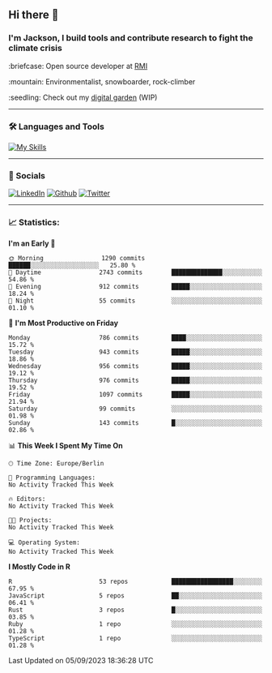 ## Hi there :wave:
### I'm Jackson, I build tools and contribute research to fight the climate crisis
<p> :briefcase: Open source developer at <a href="https://rmi.org/" alt="RMI">RMI</a></p>
<p> :mountain: Environmentalist, snowboarder, rock-climber</p>
<p> :seedling: Check out my <a href="https://jdhoffa.github.io/" alt="digital garden">digital garden</a> (WIP) </p>

---

### :hammer_and_wrench: Languages and Tools

[![My Skills](https://skillicons.dev/icons?i=r,python,rust,js,html,css,postgresql,neovim,azure,docker,git&perline=6&theme=dark)](https://skillicons.dev)

---

### :iphone: Socials

[![LinkedIn](https://skillicons.dev/icons?i=linkedin&theme=dark)](https://www.linkedin.com/in/jackson-hoffart/) 
[![Github](https://skillicons.dev/icons?i=github&theme=dark)](https://github.com/jdhoffa) 
[![Twitter](https://skillicons.dev/icons?i=twitter&theme=dark)](https://twitter.com/jdhoffart) 

---

### :chart_with_upwards_trend: Statistics:

 
<!--START_SECTION:waka-->
**I'm an Early 🐤** 

```text
🌞 Morning                1290 commits        ██████░░░░░░░░░░░░░░░░░░░   25.80 % 
🌆 Daytime                2743 commits        ██████████████░░░░░░░░░░░   54.86 % 
🌃 Evening                912 commits         █████░░░░░░░░░░░░░░░░░░░░   18.24 % 
🌙 Night                  55 commits          ░░░░░░░░░░░░░░░░░░░░░░░░░   01.10 % 
```
📅 **I'm Most Productive on Friday** 

```text
Monday                   786 commits         ████░░░░░░░░░░░░░░░░░░░░░   15.72 % 
Tuesday                  943 commits         █████░░░░░░░░░░░░░░░░░░░░   18.86 % 
Wednesday                956 commits         █████░░░░░░░░░░░░░░░░░░░░   19.12 % 
Thursday                 976 commits         █████░░░░░░░░░░░░░░░░░░░░   19.52 % 
Friday                   1097 commits        █████░░░░░░░░░░░░░░░░░░░░   21.94 % 
Saturday                 99 commits          ░░░░░░░░░░░░░░░░░░░░░░░░░   01.98 % 
Sunday                   143 commits         █░░░░░░░░░░░░░░░░░░░░░░░░   02.86 % 
```


📊 **This Week I Spent My Time On** 

```text
🕑︎ Time Zone: Europe/Berlin

💬 Programming Languages: 
No Activity Tracked This Week

🔥 Editors: 
No Activity Tracked This Week

🐱‍💻 Projects: 
No Activity Tracked This Week

💻 Operating System: 
No Activity Tracked This Week
```

**I Mostly Code in R** 

```text
R                        53 repos            █████████████████░░░░░░░░   67.95 % 
JavaScript               5 repos             ██░░░░░░░░░░░░░░░░░░░░░░░   06.41 % 
Rust                     3 repos             █░░░░░░░░░░░░░░░░░░░░░░░░   03.85 % 
Ruby                     1 repo              ░░░░░░░░░░░░░░░░░░░░░░░░░   01.28 % 
TypeScript               1 repo              ░░░░░░░░░░░░░░░░░░░░░░░░░   01.28 % 
```




 Last Updated on 05/09/2023 18:36:28 UTC
<!--END_SECTION:waka-->

